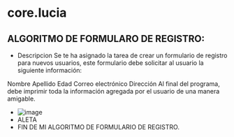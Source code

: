 # core.lucia
## ALGORITMO DE FORMULARO DE REGISTRO:
*  Descripcion
Se te ha asignado la tarea de crear un formulario de registro para nuevos usuarios, este formulario debe solicitar al usuario la siguiente información:

Nombre Apellido Edad Correo electrónico Dirección Al final del programa, debe imprimir toda la información agregada por el usuario de una manera amigable.
*  ![image](https://github.com/luciaflortop/core.lucia/assets/132409270/04d44f91-7292-4346-a6db-42a6ff214e1e)
*  ALETA
*  FIN DE MI ALGORITMO  DE  FORMULARIO DE REGISTRO.
